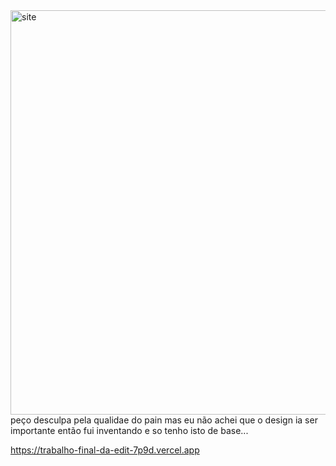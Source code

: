 <img width="1153" height="647" alt="site" src="https://github.com/user-attachments/assets/a53eee1b-db11-4f97-a84a-11f6f091255f" />
peço desculpa pela qualidae do pain mas eu não achei que o design ia ser importante então fui inventando e so tenho isto de base...

https://trabalho-final-da-edit-7p9d.vercel.app

